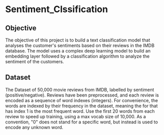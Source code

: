 # Sentiment_Clssification

<h2>Objective</h2>
The objective of this project is to build a text classification model that analyses the customer's sentiments 
based on their reviews in the IMDB database. The model uses a complex deep learning model to build an 
embedding layer followed by a classification algorithm to analyze the sentiment of the customers.
<h2>Dataset</h2>
The Dataset of 50,000 movie reviews from IMDB, labelled by sentiment (positive/negative). Reviews have 
been preprocessed, and each review is encoded as a sequence of word indexes (integers). For convenience, 
the words are indexed by their frequency in the dataset, meaning the for that has index 1 is the most frequent 
word. Use the first 20 words from each review to speed up training, using a max vocab size of 10,000.
As a convention, "0" does not stand for a specific word, but instead is used to encode any unknown word.
